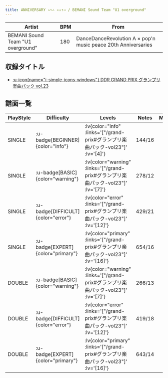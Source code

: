 ```yaml
---
title: ANNIVERSARY ∴∵∴ ←↓↑→ / BEMANI Sound Team "U1 overground"
---
```


|Artist|BPM|From|
|------|---|----|
|BEMANI Sound Team "U1 overground"|180|DanceDanceRevolution A × pop'n music peace 20th Anniversaries|

## 収録タイトル

- [ :u-icon{name="i-simple-icons-windows"} DDR GRAND PRIX グランプリ楽曲パック vol.23](/grand-prix#グランプリ楽曲パック-vol23)

## 譜面一覧

|PlayStyle|Difficulty|Levels|Notes|Movie|
|---------|----------|------|-----|-----|
|SINGLE| :u-badge[BEGINNER]{color="info"} | :lv{color="info" :links='["/grand-prix#グランプリ楽曲パック-vol23"]' :lv='[4]'} |144/16||
|SINGLE| :u-badge[BASIC]{color="warning"} | :lv{color="warning" :links='["/grand-prix#グランプリ楽曲パック-vol23"]' :lv='[7]'} |278/12||
|SINGLE| :u-badge[DIFFICULT]{color="error"} | :lv{color="error" :links='["/grand-prix#グランプリ楽曲パック-vol23"]' :lv='[12]'} |429/21||
|SINGLE| :u-badge[EXPERT]{color="primary"} | :lv{color="primary" :links='["/grand-prix#グランプリ楽曲パック-vol23"]' :lv='[16]'} |654/16||
|DOUBLE| :u-badge[BASIC]{color="warning"} | :lv{color="warning" :links='["/grand-prix#グランプリ楽曲パック-vol23"]' :lv='[7]'} |266/13||
|DOUBLE| :u-badge[DIFFICULT]{color="error"} | :lv{color="error" :links='["/grand-prix#グランプリ楽曲パック-vol23"]' :lv='[12]'} |419/18||
|DOUBLE| :u-badge[EXPERT]{color="primary"} | :lv{color="primary" :links='["/grand-prix#グランプリ楽曲パック-vol23"]' :lv='[16]'} |643/14||
